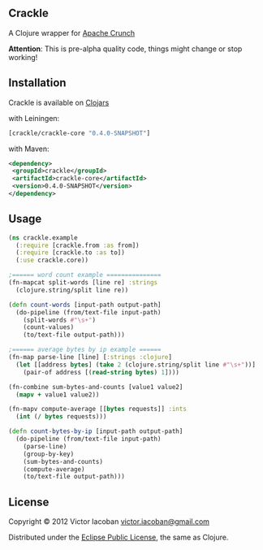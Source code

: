 ## Crackle

A Clojure wrapper for [Apache Crunch](http://incubator.apache.org/crunch/)

**Attention**: This is pre-alpha quality code, things might change or stop working!


## Installation

Crackle is available on [Clojars](https://clojars.org/)

with Leiningen:

```clj
[crackle/crackle-core "0.4.0-SNAPSHOT"]
```

with Maven:

```xml
<dependency>
 <groupId>crackle</groupId>
 <artifactId>crackle-core</artifactId>
 <version>0.4.0-SNAPSHOT</version>
</dependency>
```

## Usage

```clj
(ns crackle.example
  (:require [crackle.from :as from])
  (:require [crackle.to :as to])
  (:use crackle.core))

;====== word count example ===============
(fn-mapcat split-words [line re] :strings
  (clojure.string/split line re))

(defn count-words [input-path output-path]
  (do-pipeline (from/text-file input-path)
    (split-words #"\s+")
    (count-values)
    (to/text-file output-path)))

;====== average bytes by ip example ======
(fn-map parse-line [line] [:strings :clojure]
  (let [[address bytes] (take 2 (clojure.string/split line #"\s+"))]
    (pair-of address [(read-string bytes) 1])))

(fn-combine sum-bytes-and-counts [value1 value2]
  (mapv + value1 value2))

(fn-mapv compute-average [[bytes requests]] :ints
  (int (/ bytes requests)))

(defn count-bytes-by-ip [input-path output-path]
  (do-pipeline (from/text-file input-path)
    (parse-line)
    (group-by-key)
    (sum-bytes-and-counts)
    (compute-average)
    (to/text-file output-path)))

```

## License

Copyright © 2012 Victor Iacoban <victor.iacoban@gmail.com>

Distributed under the [Eclipse Public License](http://www.eclipse.org/legal/epl-v10.html), the same as Clojure.
